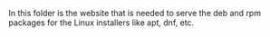 In this folder is the website that is needed to serve the deb and rpm packages for the Linux installers like apt, dnf, etc.